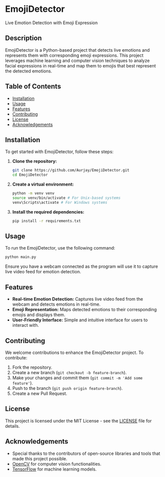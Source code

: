 

# EmojiDetector

Live Emotion Detection with Emoji Expression

## Description

EmojiDetector is a Python-based project that detects live emotions and represents them with corresponding emoji expressions. This project leverages machine learning and computer vision techniques to analyze facial expressions in real-time and map them to emojis that best represent the detected emotions.

## Table of Contents

- [Installation](#installation)
- [Usage](#usage)
- [Features](#features)
- [Contributing](#contributing)
- [License](#license)
- [Acknowledgements](#acknowledgements)

## Installation

To get started with EmojiDetector, follow these steps:

1. **Clone the repository:**
    ```bash
    git clone https://github.com/Aurjay/EmojiDetector.git
    cd EmojiDetector
    ```

2. **Create a virtual environment:**
    ```bash
    python -m venv venv
    source venv/bin/activate # For Unix-based systems
    venv\Scripts\activate # For Windows systems
    ```

3. **Install the required dependencies:**
    ```bash
    pip install -r requirements.txt
    ```

## Usage

To run the EmojiDetector, use the following command:

```bash
python main.py
```

Ensure you have a webcam connected as the program will use it to capture live video feed for emotion detection.

## Features

- **Real-time Emotion Detection:** Captures live video feed from the webcam and detects emotions in real-time.
- **Emoji Representation:** Maps detected emotions to their corresponding emojis and displays them.
- **User-Friendly Interface:** Simple and intuitive interface for users to interact with.

## Contributing

We welcome contributions to enhance the EmojiDetector project. To contribute:

1. Fork the repository.
2. Create a new branch (`git checkout -b feature-branch`).
3. Make your changes and commit them (`git commit -m 'Add some feature'`).
4. Push to the branch (`git push origin feature-branch`).
5. Create a new Pull Request.

## License

This project is licensed under the MIT License - see the [LICENSE](LICENSE) file for details.

## Acknowledgements

- Special thanks to the contributors of open-source libraries and tools that made this project possible.
- [OpenCV](https://opencv.org/) for computer vision functionalities.
- [TensorFlow](https://www.tensorflow.org/) for machine learning models.


